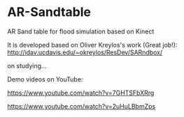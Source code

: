 # AR-Sandtable
AR Sand table for flood simulation based on Kinect

It is developed based on Oliver Kreylos's work (Great job!):
http://idav.ucdavis.edu/~okreylos/ResDev/SARndbox/

on studying...

Demo videos on YouTube:

https://www.youtube.com/watch?v=7GHTSFbXRrg

https://www.youtube.com/watch?v=2uHuLBbmZps

